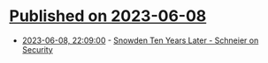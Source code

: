 # [Published on 2023-06-08](index.md)

* [2023-06-08, 22:09:00](https://soylentnews.org/article.pl?sid=23/06/08/0022237&from=rss) - [Snowden Ten Years Later - Schneier on Security](https://soylentnews.org/article.pl?sid=23/06/08/0022237&from=rss)
